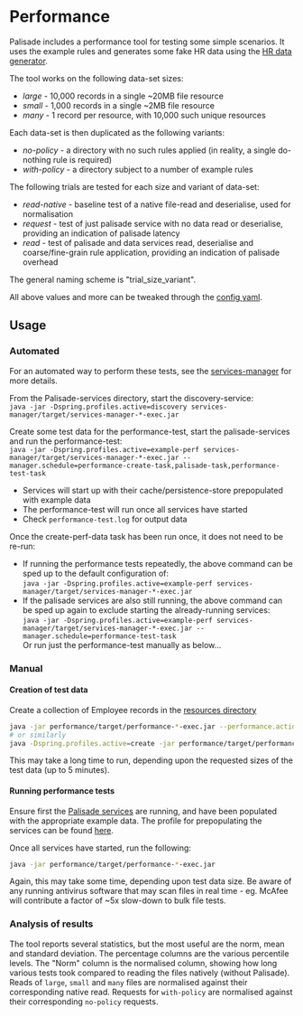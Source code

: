 <!---
Copyright 2020 Crown Copyright

Licensed under the Apache License, Version 2.0 (the "License");
you may not use this file except in compliance with the License.
You may obtain a copy of the License at

  http://www.apache.org/licenses/LICENSE-2.0

Unless required by applicable law or agreed to in writing, software
distributed under the License is distributed on an "AS IS" BASIS,
WITHOUT WARRANTIES OR CONDITIONS OF ANY KIND, either express or implied.
See the License for the specific language governing permissions and
limitations under the License.
--->

# Performance

Palisade includes a performance tool for testing some simple scenarios.
It uses the example rules and generates some fake HR data using the [HR data generator](../hr-data-generator/README.md).

The tool works on the following data-set sizes:
* *large* - 10,000 records in a single ~20MB file resource
* *small* - 1,000 records in a single ~2MB file resource
* *many* - 1 record per resource, with 10,000 such unique resources

Each data-set is then duplicated as the following variants:
* *no-policy* - a directory with no such rules applied (in reality, a single do-nothing rule is required)
* *with-policy* - a directory subject to a number of example rules

The following trials are tested for each size and variant of data-set:
* *read-native* - baseline test of a native file-read and deserialise, used for normalisation
* *request* - test of just palisade service with no data read or deserialise, providing an indication of palisade latency
* *read* - test of palisade and data services read, deserialise and coarse/fine-grain rule application, providing an indication of palisade overhead

The general naming scheme is "trial_size_variant".

All above values and more can be tweaked through the [config yaml](src/main/resources/application.yaml).



## Usage

### Automated
For an automated way to perform these tests, see the [services-manager](https://github.com/gchq/Palisade-services/blob/develop/services-manager/README.md) for more details.

From the Palisade-services directory, start the discovery-service:  
`java -jar -Dspring.profiles.active=discovery services-manager/target/services-manager-*-exec.jar`

Create some test data for the performance-test, start the palisade-services and run the performance-test:  
`java -jar -Dspring.profiles.active=example-perf services-manager/target/services-manager-*-exec.jar --manager.schedule=performance-create-task,palisade-task,performance-test-task`
 * Services will start up with their cache/persistence-store prepopulated with example data
 * The performance-test will run once all services have started
 * Check `performance-test.log` for output data

Once the create-perf-data task has been run once, it does not need to be re-run:
 * If running the performance tests repeatedly, the above command can be sped up to the default configuration of:  
   `java -jar -Dspring.profiles.active=example-perf services-manager/target/services-manager-*-exec.jar`  
 * If the palisade services are also still running, the above command can be sped up again to exclude starting the already-running services:  
   `java -jar -Dspring.profiles.active=example-perf services-manager/target/services-manager-*-exec.jar --manager.schedule=performance-test-task`  
   Or run just the performance-test manually as below...


### Manual

#### Creation of test data
Create a collection of Employee records in the [resources directory](/resources/data)
```bash
java -jar performance/target/performance-*-exec.jar --performance.action=create
# or similarly
java -Dspring.profiles.active=create -jar performance/target/performance-*-exec.jar
```
This may take a long time to run, depending upon the requested sizes of the test data (up to 5 minutes).

#### Running performance tests
Ensure first the [Palisade services](https://github.com/gchq/Palisade-services/) are running, and have been populated with the appropriate example data.
The profile for prepopulating the services can be found [here](../example-library/src/main/resources/application-example-perf.yaml).

Once all services have started, run the following:
```bash
java -jar performance/target/performance-*-exec.jar
```

Again, this may take some time, depending upon test data size.
Be aware of any running antivirus software that may scan files in real time - eg. McAfee will contribute a factor of ~5x slow-down to bulk file tests.


### Analysis of results
The tool reports several statistics, but the most useful are the norm, mean and standard deviation.
The percentage columns are the various percentile levels.
The "Norm" column is the normalised column, showing how long various tests took compared to reading the files natively (without Palisade).
Reads of `large`, `small` and `many` files are normalised against their corresponding native read.
Requests for `with-policy` are normalised against their corresponding `no-policy` requests.
